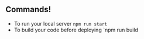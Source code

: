 

## Commands!
  - To run your local server `npm run start`
  - To build your code before deploying `npm run build

